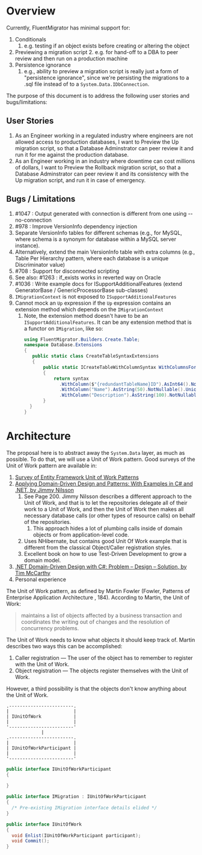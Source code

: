 # Overview

Currently, FluentMigrator has minimal support for:
1. Conditionals
    1. e.g. testing if an object exists before creating or altering the object
2. Previewing a migration script
    2. e.g. for hand-off to a DBA to peer review and then run on a production machine
3. Persistence ignorance
    1. e.g., ability to preview a migration script is really just a form of "persistence ignorance", since we're persisting the migrations to a .sql file instead of to a `System.Data.IDbConnection`.

The purpose of this document is to address the following user stories and bugs/limitations:

## User Stories
1. As an Engineer working in a regulated industry where engineers are not allowed access to production databases, I want to Preview the Up migration script, so that a Database Adminstrator can peer review it and run it for me against the production database.
2. As an Engineer working in an industry where downtime can cost millions of dollars, I want to Preview the Rollback migration script, so that a Database Adminstrator can peer review it and its consistency with the Up migration script, and run it in case of emergency.

## Bugs / Limitations
1. #1047 : Output generated with connection is different from one using --no-connection
2. #978 : Improve VersionInfo dependency injection
  1. Separate VersionInfo tables for different schemas (e.g., for MySQL, where schema is a synonym for database within a MySQL server instance).
  2. Alternatively, extend the main VersionInfo table with extra columns (e.g., Table Per Hierarchy pattern, where each database is a unique Discriminator value)
3. #708 : Support for disconnected scripting
  1. See also: #1263 : if_exists works in reverted way on Oracle
4. #1036 : Write example docs for ISupportAdditionalFeatures (extend GeneratorBase / GenericProcessorBase sub-classes)
  1. `IMigrationContext` is not exposed to `ISupportAdditionalFeatures`
  2. Cannot mock an `Up` expression if the `Up` expression contains an extension method which depends on the `IMigrationContext`
     1. Note, the extension method doesn't have to be an `ISupportAdditionalFeatures`.  It can be any extension method that is a functor on `IMigration`, like so:
	     ```c#
		 using FluentMigrator.Builders.Create.Table;
         namespace Database.Extensions
		 {
		    public static class CreateTableSyntaxExtensions
		    {
			    public static ICreateTableWithColumnSyntax WithColumnsForLookupTable(this ICreateTableWithColumnSyntax syntax, string redundantTableName)
			    {
				    return syntax
					  .WithColumn($"{redundantTableName}ID").AsInt64().NotNullable().PrimaryKey($"PK_{redundantTableName}")
					  .WithColumn("Name").AsString(50).NotNullable().Unique($"UQ_{redundantTableName}_Name")
					  .WithColumn("Description").AsString(100).NotNullable();
			    }
		   }
		 }
		 ```

# Architecture

The proposal here is to abstract away the `System.Data` layer, as much as possible.  To do that, we will use a Unit of Work pattern.  Good surveys of the Unit of Work pattern are available in:

1. [Survey of Entity Framework Unit of Work Patterns](https://lostechies.com/derekgreer/2015/11/01/survey-of-entity-framework-unit-of-work-patterns/)
2. [Applying Domain-Driven Design and Patterns: With Examples in C# and .NET, by Jimmy Nilsson](https://www.amazon.com/Applying-Domain-Driven-Design-Patterns-Examples/dp/0321268202/)
    1. See Page 200.  Jimmy Nilsson describes a different approach to the Unit of Work, and that is to let the repositories delegate all of their work to a Unit of Work,
	   and then the Unit of Work then makes all necessary database calls (or other types of resource calls) on behalf of the repositories.
	   1. This approach hides a lot of plumbing calls inside of domain objects or from application-level code.
    1. Uses NHibernate, but contains good Unit Of Work example that is different from the classical Object/Caller registration styles.
	2. Excellent book on how to use Test-Driven Development to grow a domain model.
3. [.NET Domain-Driven Design with C#: Problem – Design – Solution, by Tim McCarthy](https://www.amazon.com/gp/product/0470147563/)
4. Personal experience

The Unit of Work pattern, as defined by Martin Fowler (Fowler, Patterns of Enterprise Application Architecture , 184).
According to Martin, the Unit of Work:

> maintains a list of objects affected by a business transaction and coordinates the writing out of changes and the resolution of concurrency problems.

The Unit of Work needs to know what objects it should keep track of.  Martin describes two ways this can be accomplished:

1. Caller registration — The user of the object has to remember to register with the Unit of Work.
2. Object registration — The objects register themselves with the Unit of Work.

However, a third possibility is that the objects don't know anything about the Unit of Work.

```
.------------------------.
|                        |
| IUnitOfWork            |
|                        |
'------------------------'
             |
.------------------------.
|                        |
| IUnitOfWorkParticipant |
|                        |
'------------------------'
```

```c#
public interface IUnitOfWorkParticipant
{
  
}

public interface IMigration : IUnitOfWorkParticipant
{
  /* Pre-existing IMigration interface details elided */
}

public interface IUnitOfWork
{
  void Enlist(IUnitOfWorkParticipant participant);
  void Commit();
}
```
